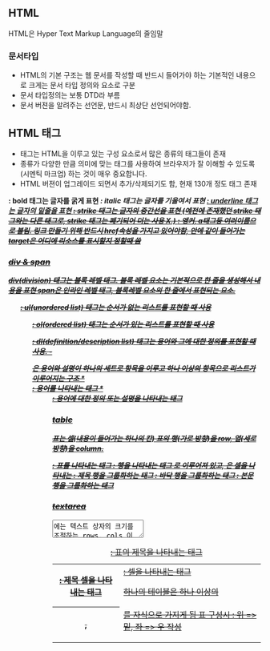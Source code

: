 ## HTML

HTML은 Hyper Text Markup Language의 줄임말

### 문서타입

- HTML의 기본 구조는 웹 문서를 작성할 때 반드시 들어가야 하는 기본적인 내용으로 크게는 문서 타입 정의와 <html>요소로 구분
- 문서 타입정의는 보통 DTD라 부름
- 문서 버젼을 알려주는 선언문, 반드시 최상단 선언되어야함.

## HTML 태그

- 태그는 HTML을 이루고 있는 구성 요소로서 많은 종류의 태그들이 존재
- 종류가 다양한 만큼 의미에 맞는 태그를 사용하여 브라우저가 잘 이해할 수 있도록 (시멘틱 마크업) 하는 것이 매우 중요합니다.
- HTML 버젼이 업그레이드 되면서 추가/삭제되기도 함, 현재 130개 정도 태그 존재

<b> : bold 태그는 글자를 굵게 표현
<i> : italic 태그는 글자를 기울여서 표현
<u> : underline 태그는 글자의 밑줄을 표현
<s> : strike 태그는 글자의 중간선을 표현 (예전에 존재했던 strike 태그와는 다른 태그로, strike 태그는 폐기되어 더는 사용 X.)
<a> : 앵커, a태그등 여러이름으로 불림. 링크 만들기 위해 반드시 href속성을 가지고 있어야함, 안에 같이 들어가는target은 어디에 리소스를 표시할지 정할때 씀

### div & span

div(division) 태그는 블록 레벨 태그.
블록 레벨 요소는 기본적으로 한 줄을 생성해서 내용을 표현
span은 인라인 레벨 태그, 블록레벨 요소의 한 줄에서 표현되는 요소.

<ul> : ul(unordered list) 태그는 순서가 없는 리스트를 표현할 때 사용
<ol> : ol(ordered list) 태그는 순서가 있는 리스트를 표현할 때 사용
<dl> : dl(definition/description list) 태그는 용어와 그에 대한 정의를 표현할 때 사용.
- <dl>은 용어와 설명이 하나의 세트로 항목을 이루고 하나 이상의 항목으로 리스트가 이루어지는 구조
* <dt> : 용어를 나타내는 태그
* <dd> : 용어에 대한 정의 또는 설명을 나타내는 태그

### table

<!-- 고생정말 많이한 애증의 ... -->

표는 셀(내용이 들어가는 하나의 칸)
표의 행(가로 방향)을 row, 열(세로 방향)을 column.

<table> : 표를 나타내는 태그
<tr> : 행을 나타내는 태그
<th> : 제목 셀을 나타내는 태그
<td> : 셀을 나타내는 태그

하나의 테이블은 하나 이상의 <tr>로 이루어져 있고, <tr>은 셀을 나타내는 <th>, <td>를 자식으로 가지게 됨
표 구성시 : 위 => 밑, 좌 => 우 작성

<caption>: 표의 제목을 나타내는 태그
<thead>: 제목 행을 그룹화하는 태그
<tfoot>: 바닥 행을 그룹화하는 태그
<tbody>: 본문 행을 그룹화하는 태그

### textarea

<textarea>에는 텍스트 상자의 크기를 조절하는 rows, cols 이 있음.

cols : 가로 크기를 조절하는 속성(한 줄에 들어가는 글자의 수, 수치의 의미는 평균적인 글자의 너비로 정확히 글자 수X.)
rows : 세로 크기를 조절하는 속성(화면에 보여지는 줄 수)

## 콘텐츠 모델

HTML5에는 요소들이 가지고 있는 성격에 따라 요소의 종류를 정의하는 규칙이 있음.
요소는 규칙 준수를 해야하며, 반드시 권고안을 따라야함
비슷한 성격의 모델들끼리 모은것이 콘텐츠 모델

### 7가지 분류

1. Metadata Content
2. Flow Content
3. Sectioning Content
4. Heading Content
5. Phrasing Content
6. Embedded Content
7. Interacitve Content

### Meta data

" base, link, meta, noscript, script, style, title "

Metadata에는 스타일, 동작을 설정하거나 다른 문서와의 관계 등 정보를 포함하는 요소들이 포함
메타 태그, 타이틀 태그, 스타일 태그, 링크 태그가 이에 해당, 대부분 <head>내에 들어간다는 것이 특징

### Flow

" a, abbr, address,map>area, article, aside,audio, b, bdo, blockquote,br, button,
canvas, cite, code, datalist, del, details, dfn, div, dl, em, embed,
fieldset, figure, footer, form, h1 ~ h6, header, hgroup, hr, i, iframe, img,
input, ins, kbd, keygen, label, map, mark, math, menu, meter, nav, noscript, object, ol,
output, p, pre, progress, q, ruby, samp, script, section, select, small, span, strong,
style[scoped], sub, sup, svg, table, textarea, time, ul, var, video, wbr "

문서의 자연스러운 흐름에 의해 배치되는 요소들.
Metadata에 해당하는 일부 태그들만 Flow에서 제외되며 요소 대부분이 Flow에 포함

### Sectioning

" article, aside, nav, section "

Sectioning에는 문서의 구조와 관련된 요소들이 포함.

HTML5에서 새로 생긴 <article>, <aside>, <nav>, <section> 등이 포함되며 이 태그들은 문서의 구조, 아웃라인에 영향.

### Heading

" h1, h2, h3, h4, h5, h6 "

Heading에는 각 section의 header를 정의하는 heading 태그가 포함

### Phrasing

"a, abbr, map>area, audio, b, bdo, br, button, canvas, cite, code, datalist, del, dfn, em, embed,
i, iframe, img, input, ins, kbd, keygen, label, map, mark, math, meter, noscript, object, output,
progress, q, ruby, samp, script, select, small, span, strong, sub, sup, svg, textarea, time,
var, video, wbr"

Phrasing에는 문서의 텍스트 또는 텍스트를 꾸며주는 문단 내부 레벨로 사용되는 요소들이 포함

### Embedded

" audio, canvas, embed, iframe, img, math, object, svg, video "

Embedded에는 외부 콘텐츠를 표현하는 요소들이 포함되며 오디오나 비디오, 이미지 등 멀티미디어 관련 요소들이 이에 해당

### Interactive

" a, audio[controls], button, details, embed, iframe, img[usemap], input, keygen, label, menu,
object[usemap], select, textarea, video[controls] "

Interactive에는 사용자와 상호작용을 하는 요소들이 포함되며 대표적으로 form 요소들이 이에 해당
